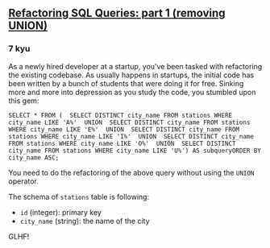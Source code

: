 <h2><a href=https://www.codewars.com/kata/64c35f480c0548002150efd4/train/sql target="_blank">Refactoring SQL Queries: part 1 (removing UNION)</a></h2><h3>7 kyu</h3><p>As a newly hired developer at a startup, you've been tasked with refactoring the existing codebase. As usually happens in startups, the initial code has been written by a bunch of students that were doing it for free. Sinking more and more into depression as you study the code, you stumbled upon this gem:</p><pre><code class="language-sql"><span class="cm-keyword">SELECT</span> <span class="cm-operator">*</span> <span class="cm-keyword">FROM</span> <span class="cm-bracket">(</span>  <span class="cm-keyword">SELECT</span> <span class="cm-keyword">DISTINCT</span> city_name <span class="cm-keyword">FROM</span> stations <span class="cm-keyword">WHERE</span> city_name <span class="cm-keyword">LIKE</span> <span class="cm-string">'A%'</span>  <span class="cm-keyword">UNION</span>  <span class="cm-keyword">SELECT</span> <span class="cm-keyword">DISTINCT</span> city_name <span class="cm-keyword">FROM</span> stations <span class="cm-keyword">WHERE</span> city_name <span class="cm-keyword">LIKE</span> <span class="cm-string">'E%'</span>  <span class="cm-keyword">UNION</span>  <span class="cm-keyword">SELECT</span> <span class="cm-keyword">DISTINCT</span> city_name <span class="cm-keyword">FROM</span> stations <span class="cm-keyword">WHERE</span> city_name <span class="cm-keyword">LIKE</span> <span class="cm-string">'I%'</span>  <span class="cm-keyword">UNION</span>  <span class="cm-keyword">SELECT</span> <span class="cm-keyword">DISTINCT</span> city_name <span class="cm-keyword">FROM</span> stations <span class="cm-keyword">WHERE</span> city_name <span class="cm-keyword">LIKE</span> <span class="cm-string">'O%'</span>  <span class="cm-keyword">UNION</span>  <span class="cm-keyword">SELECT</span> <span class="cm-keyword">DISTINCT</span> city_name <span class="cm-keyword">FROM</span> stations <span class="cm-keyword">WHERE</span> city_name <span class="cm-keyword">LIKE</span> <span class="cm-string">'U%'</span><span class="cm-bracket">)</span> <span class="cm-keyword">AS</span> subquery<span class="cm-keyword">ORDER</span> <span class="cm-keyword">BY</span> city_name <span class="cm-keyword">ASC</span><span class="cm-punctuation">;</span></code></pre><p>You need to do the refactoring of the above query without using the <code>UNION</code> operator.</p><p>The schema of <code>stations</code> table is following:</p><ul><li><code>id</code> (integer): primary key</li><li><code>city_name</code> (string): the name of the city</li></ul><p>GLHF!</p>